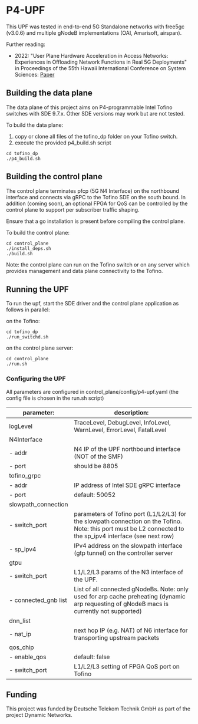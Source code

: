 # P4-UPF

This UPF was tested in end-to-end 5G Standalone networks with free5gc (v3.0.6) and multiple gNodeB implementations (OAI, Amarisoft, airspan).

Further reading:
* 2022: "User Plane Hardware Acceleration in Access Networks: Experiences in Offloading Network Functions in Real 5G Deployments" in Proceedings of the 55th Hawaii International Conference on System Sciences: [Paper](https://scholarspace.manoa.hawaii.edu/bitstreams/565ccce0-ac0b-407c-8484-eb17c521fff4/download)


## Building the data plane

The data plane of this project aims on P4-programmable Intel Tofino switches with SDE 9.7.x. Other SDE versions may work but are not tested.

To build the data plane:
1. copy or clone all files of the tofino_dp folder on your Tofino switch.
2. execute the provided p4_build.sh script

```
cd tofino_dp
./p4_build.sh
```

## Building the control plane

The control plane terminates pfcp (5G N4 Interface) on the northbound interface and connects via gRPC to the Tofino SDE on the south bound.
In addition (coming soon), an optional FPGA for QoS can be controlled by the control plane to support per subscriber traffic shaping.

Ensure that a go installation is present before compiling the control plane. 

To build the control plane:


```
cd control_plane
./install_deps.sh
./build.sh
```

Note: the control plane can run on the Tofino switch or on any server which provides management and data plane connectivity to the Tofino.


## Running the UPF

To run the upf, start the SDE driver and the control plane application as follows in parallel:

on the Tofino:

```
cd tofino_dp
./run_switchd.sh
```

on the control plane server:
```
cd control_plane
./run.sh
```

### Configuring the UPF

All parameters are configured in control_plane/config/p4-upf.yaml  (the config file is chosen in the run.sh script)


| parameter: | description: |
|-----------|-------------|
|     logLevel      |       TraceLevel, DebugLevel, InfoLevel, WarnLevel, ErrorLevel, FatalLevel      |
|      N4Interface     |             |
|      - addr     |      N4 IP of the UPF northbound interface (NOT of the SMF)       |
|      - port    |       should be 8805      |
|     tofino_grpc      |             |
|      - addr     |     IP address of Intel SDE gRPC interface        |
|      - port     |      default: 50052       |
|    slowpath_connection       |             |
|     - switch_port       |      parameters of Tofino port (L1/L2/L3) for the slowpath connection on the Tofino. Note: this port must be L2 connected to the sp_ipv4 interface (see next row)       |
|     - sp_ipv4      |      IPv4 address on the slowpath interface (gtp tunnel) on the controller server       |
|    gtpu       |             |
|     - switch_port      |     L1/L2/L3 params of the N3 interface of the UPF.        |
|     - connected_gnb list      |     List of all connected gNodeBs. Note: only used for arp cache preheating (dynamic arp requesting of gNodeB macs is currently not supported)        |
|     dnn_list      |             |
|     - nat_ip      |      next hop IP (e.g. NAT) of N6 interface for transporting upstream packets    |
|     qos_chip      |             |
|     - enable_qos      |      default: false       |
|     - switch_port      |      L1/L2/L3 setting of FPGA QoS port on Tofino      |


## Funding

This project was funded by Deutsche Telekom Technik GmbH as part of the project Dynamic Networks.
